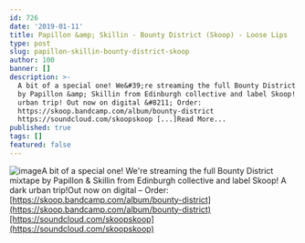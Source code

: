 ```yaml
---
id: 726
date: '2019-01-11'
title: Papillon &amp; Skillin - Bounty District (Skoop) - Loose Lips
type: post
slug: papillon-skillin-bounty-district-skoop
author: 100
banner: []
description: >-
  A bit of a special one! We&#39;re streaming the full Bounty District mixtape
  by Papillon &amp; Skillin from Edinburgh collective and label Skoop! A dark
  urban trip! Out now on digital &#8211; Order:
  https://skoop.bandcamp.com/album/bounty-district
  https://soundcloud.com/skoopskoop [...]Read More...
published: true
tags: []
featured: false
---
```

![image](../undefined)A bit of a special one! We're streaming the full Bounty District mixtape by Papillon & Skillin from Edinburgh collective and label Skoop! A dark urban trip!Out now on digital – Order: [https://skoop.bandcamp.com/album/bounty-district](https://skoop.bandcamp.com/album/bounty-district)[https://soundcloud.com/skoopskoop](https://soundcloud.com/skoopskoop)